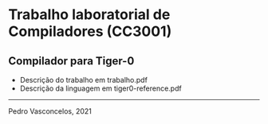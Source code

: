 
# Trabalho laboratorial de Compiladores (CC3001)

## Compilador para Tiger-0

* Descrição do trabalho em trabalho.pdf
* Descrição da linguagem em tiger0-reference.pdf

----

Pedro Vasconcelos, 2021
